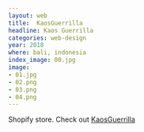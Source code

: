 ```yaml
---
layout: web
title:  KaosGuerrilla
headline: Kaos Guerrilla
categories: web-design
year: 2018
where: bali, indonesia
index_image: 00.jpg
image:
- 01.jpg
- 02.png
- 03.png
- 04.png
---
```

Shopify store.
Check out [KaosGuerrilla](https://kaosguerrilla.com)
